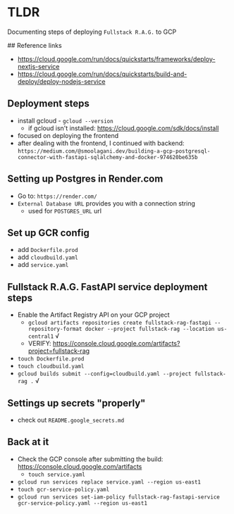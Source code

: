 # TLDR

Documenting steps of deploying `Fullstack R.A.G.` to GCP

## Reference links

- https://cloud.google.com/run/docs/quickstarts/frameworks/deploy-nextjs-service
- https://cloud.google.com/run/docs/quickstarts/build-and-deploy/deploy-nodejs-service

## Deployment steps

- install gcloud - `gcloud --version`
  - if gcloud isn't installed: https://cloud.google.com/sdk/docs/install
- focused on deploying the frontend
- after dealing with the frontend, I continued with backend: `https://medium.com/@smoolagani.dev/building-a-gcp-postgresql-connector-with-fastapi-sqlalchemy-and-docker-974620be635b`

## Setting up Postgres in Render.com

- Go to: `https://render.com/`
- `External Database URL` provides you with a connection string
  - used for `POSTGRES_URL` url

## Set up GCR config

- add `Dockerfile.prod`
- add `cloudbuild.yaml`
- add `service.yaml`

## Fullstack R.A.G. FastAPI service deployment steps

- Enable the Artifact Registry API on your GCP project
  - `gcloud artifacts repositories create fullstack-rag-fastapi --repository-format docker --project fullstack-rag --location us-central1` √
  - VERIFY: https://console.cloud.google.com/artifacts?project=fullstack-rag
- `touch Dockerfile.prod`
- `touch cloudbuild.yaml`
- `gcloud builds submit --config=cloudbuild.yaml --project fullstack-rag .` √

## Settings up secrets "properly"

- check out `README.google_secrets.md`

## Back at it

- Check the GCP console after submitting the build: https://console.cloud.google.com/artifacts
  - `touch service.yaml`
- `gcloud run services replace service.yaml --region us-east1`
- `touch gcr-service-policy.yaml`
- `gcloud run services set-iam-policy fullstack-rag-fastapi-service gcr-service-policy.yaml --region us-east1`

## 